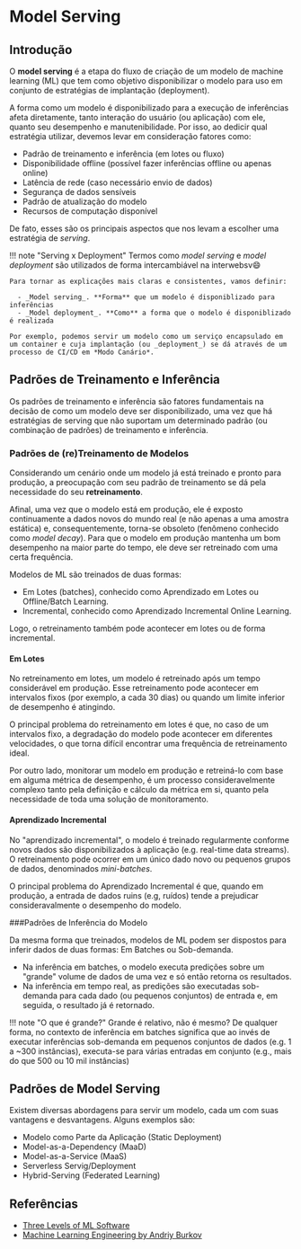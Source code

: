 # Model Serving

## Introdução

O **model serving** é a etapa do fluxo de criação de um modelo de machine learning (ML) que tem como objetivo disponibilizar o modelo para uso em conjunto de estratégias de implantação (deployment).

A forma como um modelo é disponibilizado para a execução de inferências afeta diretamente, tanto interação do usuário (ou aplicação) com ele, quanto seu desempenho e manutenibilidade. Por isso, ao dedicir qual estratégia utilizar, devemos levar em consideração fatores como:

- Padrão de treinamento e inferência (em lotes ou fluxo)
- Disponibilidade offline (possível fazer inferências offline ou apenas online)
- Latência de rede (caso necessário envio de dados)
- Segurança de dados sensíveis
- Padrão de atualização do modelo
- Recursos de computação disponível

De fato, esses são os principais aspectos que nos levam a escolher uma estratégia de *serving*.

!!! note "Serving x Deployment"
    Termos como _model serving_ e _model deployment_ são utilizados de forma intercambiável na interwebsv:smile:

    Para tornar as explicações mais claras e consistentes, vamos definir:

      - _Model serving_. **Forma** que um modelo é disponiblizado para inferências
      - _Model deployment_. **Como** a forma que o modelo é disponiblizado é realizada

    Por exemplo, podemos servir um modelo como um serviço encapsulado em um container e cuja implantação (ou _deployment_) se dá através de um processo de CI/CD em *Modo Canário*.

## Padrões de Treinamento e Inferência

Os padrões de treinamento e inferência são fatores fundamentais na decisão de como um modelo deve ser disponibilizado, uma vez que há estratégias de serving que não suportam um determinado padrão (ou combinação de padrões) de treinamento e inferência.

### Padrões de (re)Treinamento de Modelos

Considerando um cenário onde um modelo já está treinado e pronto para produção, a preocupação com seu padrão de treinamento se dá pela necessidade do seu **retreinamento**.

Afinal, uma vez que o modelo está em produção, ele é exposto continuamente a dados novos do mundo real (e não apenas a uma amostra estática) e, consequentemente, torna-se obsoleto (fenômeno conhecido como *model decay*). Para que o modelo em produção mantenha um bom desempenho na maior parte do tempo, ele deve ser retreinado com uma certa frequência.

Modelos de ML são treinados de duas formas:

- Em Lotes (batches), conhecido como Aprendizado em Lotes ou Offline/Batch Learning.
- Incremental, conhecido como Aprendizado Incremental Online Learning.

Logo, o retreinamento também pode acontecer em lotes ou de forma incremental.

#### Em Lotes

No retreinamento em lotes, um modelo é retreinado após um tempo considerável em produção. Esse retreinamento pode acontecer em intervalos fixos (por exemplo, a cada 30 dias) ou quando um limite inferior de desempenho é atingindo.

O principal problema do retreinamento em lotes é que, no caso de um intervalos fixo, a degradação do modelo pode acontecer em diferentes velocidades, o que torna difícil encontrar uma frequência de retreinamento ideal.

Por outro lado, monitorar um modelo em produção e retreiná-lo com base em alguma métrica de desempenho, é um processo consideravelmente complexo tanto pela definição e cálculo da métrica em si, quanto pela necessidade de toda uma solução de monitoramento.

#### Aprendizado Incremental

No "aprendizado incremental", o modelo é treinado regularmente conforme novos dados são disponibilizados à aplicação (e.g. real-time data streams). O retreinamento pode ocorrer em um único dado novo ou pequenos grupos de dados, denominados *mini-batches*.

O principal problema do Aprendizado Incremental é que, quando em produção, a entrada de dados ruins (e.g, ruídos) tende a prejudicar consideravalmente o desempenho do modelo.

###Padrões de Inferência do Modelo

Da mesma forma que treinados, modelos de ML podem ser dispostos para inferir dados de duas formas: Em Batches ou Sob-demanda.

- Na inferência em batches, o modelo executa predições sobre um "grande" volume de dados de uma vez e só então retorna os resultados.
- Na inferência em tempo real, as predições são executadas sob-demanda para cada dado (ou pequenos conjuntos) de entrada e, em seguida, o resultado já é retornado.

!!! note "O que é grande?"
    Grande é relativo, não é mesmo? De qualquer forma, no contexto de inferência em batches significa que ao invés de executar inferências sob-demanda em pequenos conjuntos de dados (e.g. 1 a ~300 instâncias), executa-se para várias entradas em conjunto (e.g., mais do que 500 ou 10 mil instâncias)

## Padrões de Model Serving

Existem diversas abordagens para servir um modelo, cada um com suas vantagens e desvantagens. Alguns exemplos são:

- Modelo como Parte da Aplicação (Static Deployment)
- Model-as-a-Dependency (MaaD)
- Model-as-a-Service (MaaS)
- Serverless Servig/Deployment
- Hybrid-Serving (Federated Learning)

## Referências

- [Three Levels of ML Software](https://ml-ops.org/content/three-levels-of-ml-software#model-machine-learning-pipelines)
- [Machine Learning Engineering by Andriy Burkov](http://www.mlebook.com/)
